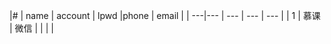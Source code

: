 
|#   | name | account   | lpwd   |phone     |   email     |
| ---|---   | ---       | ---                |  ---        | 
| 1  | 慕课  | 微信       |        |          |             |

